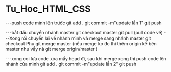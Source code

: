 # Tu_Hoc_HTML_CSS

---push code mình lên trước
		git add .
		git commit -m"update lần 1"
		git push

---bắt đầu chuyển nhánh master
		git checkout master 
		git pull  (pull code về)
---Xong rồi chuyển lại về nhánh mình và merge sang nhánh master
		git checkout Phu
		git merge master (nếu merge ko đc thì thêm origin kế bên master như vầy nà git merge origin/master )

---xong coi lựa code xóa mấy head đi, sau khi merge xong thì push code lên nhánh của mình
		git add .
		git commit -m"update lần 2"
		git push